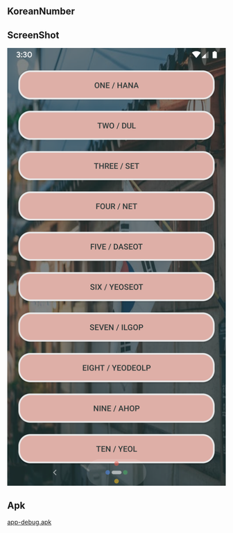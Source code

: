 ## **KoreanNumber**

## **ScreenShot**
![](src/screenshot.png)

## **Apk**
[app-debug.apk](src/app-debug.apk?raw=true)
